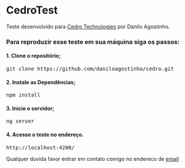 # CedroTest

Teste desenvolvido para <a href="http://www.cedrotech.com/">Cedro Technologies</a> por Danilo Agostinho.

### Para reproduzir esse teste em sua máquina siga os passos:

#### 1. Clone o repositório;
<pre>
git clone https://github.com/daniloagostinho/cedro.git
</pre> 

#### 2. Instale as Dependências;
<pre>
npm install 
</pre> 

#### 3. Inicie o servidor;
<pre>
ng server
</pre> 

#### 4. Acesse o teste no endereço.
<pre>
http://localhost:4200/
</pre>

Qualquer duvida favor entrar em contato comigo no endereco de <a href="mailto:danilodev.silva@gmail.com">email</a>
